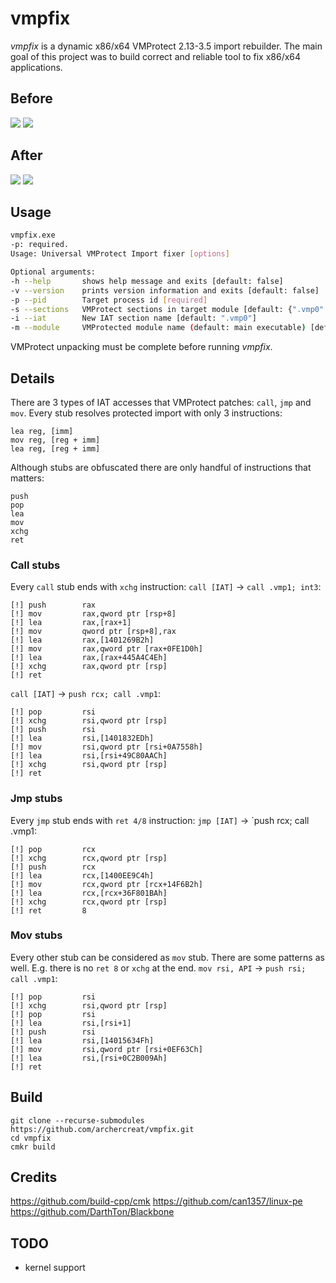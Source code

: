 # vmpfix
*vmpfix* is a dynamic x86/x64 VMProtect 2.13-3.5 import rebuilder.
The main goal of this project was to build correct and reliable tool to fix x86/x64 applications.
## Before
![](before1.png) 
![](before2.png)

## After
![](after1.png)
![](after2.png)

## Usage
```bash
vmpfix.exe
-p: required.
Usage: Universal VMProtect Import fixer [options]

Optional arguments:
-h --help       shows help message and exits [default: false]
-v --version    prints version information and exits [default: false]
-p --pid        Target process id [required]
-s --sections   VMProtect sections in target module [default: {".vmp0" ".vmp1" ".be1" ".be0"}]
-i --iat        New IAT section name [default: ".vmp0"]
-m --module     VMProtected module name (default: main executable) [default: ""]
```

VMProtect unpacking must be complete before running *vmpfix*.

## Details
There are 3 types of IAT accesses that VMProtect patches: `call`, `jmp` and `mov`.
Every stub resolves protected import with only 3 instructions:
```
lea reg, [imm]
mov reg, [reg + imm]
lea reg, [reg + imm]
```
Although stubs are obfuscated there are only handful of instructions that matters:
```
push
pop
lea
mov
xchg
ret
```
### Call stubs
Every `call` stub ends with `xchg` instruction:
`call [IAT]` -> `call .vmp1; int3`:
```
[!] push        rax
[!] mov         rax,qword ptr [rsp+8]
[!] lea         rax,[rax+1]
[!] mov         qword ptr [rsp+8],rax
[!] lea         rax,[1401269B2h]
[!] mov         rax,qword ptr [rax+0FE1D0h]
[!] lea         rax,[rax+445A4C4Eh]
[!] xchg        rax,qword ptr [rsp]
[!] ret
```
`call [IAT]` -> `push rcx; call .vmp1`:
```
[!] pop         rsi
[!] xchg        rsi,qword ptr [rsp]
[!] push        rsi
[!] lea         rsi,[1401832EDh]
[!] mov         rsi,qword ptr [rsi+0A7558h]
[!] lea         rsi,[rsi+49C80AACh]
[!] xchg        rsi,qword ptr [rsp]
[!] ret
```
### Jmp stubs
Every `jmp` stub ends with `ret 4/8` instruction:
`jmp [IAT]` -> `push rcx; call .vmp1:
```
[!] pop         rcx
[!] xchg        rcx,qword ptr [rsp]
[!] push        rcx
[!] lea         rcx,[1400EE9C4h]
[!] mov         rcx,qword ptr [rcx+14F6B2h]
[!] lea         rcx,[rcx+36F801BAh]
[!] xchg        rcx,qword ptr [rsp]
[!] ret         8
```
### Mov stubs
Every other stub can be considered as `mov` stub. There are some patterns as well. E.g. there is no `ret 8` or `xchg` at the end.
`mov rsi, API` -> `push rsi; call .vmp1`:
```
[!] pop         rsi
[!] xchg        rsi,qword ptr [rsp]
[!] pop         rsi
[!] lea         rsi,[rsi+1]
[!] push        rsi
[!] lea         rsi,[14015634Fh]
[!] mov         rsi,qword ptr [rsi+0EF63Ch]
[!] lea         rsi,[rsi+0C2B009Ah]
[!] ret
```

## Build
```
git clone --recurse-submodules https://github.com/archercreat/vmpfix.git
cd vmpfix
cmkr build
```
## Credits
https://github.com/build-cpp/cmk
https://github.com/can1357/linux-pe
https://github.com/DarthTon/Blackbone
## TODO
- kernel support